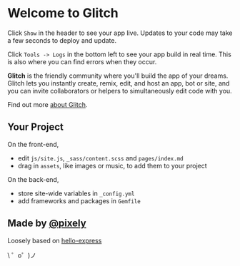 Welcome to Glitch
=================

Click `Show` in the header to see your app live. Updates to your code may take a few seconds to deploy and update.

Click `Tools -> Logs` in the bottom left to see your app build in real time. This is also where you can find errors when they occur.

**Glitch** is the friendly community where you'll build the app of your dreams. Glitch lets you instantly create, remix, edit, and host an app, bot or site, and you can invite collaborators or helpers to simultaneously edit code with you.

Find out more [about Glitch](https://glitch.com/about).


Your Project
------------

On the front-end,
- edit `js/site.js`, `_sass/content.scss` and `pages/index.md`
- drag in `assets`, like images or music, to add them to your project

On the back-end,
- store site-wide variables in `_config.yml` 
- add frameworks and packages in `Gemfile`


Made by [@pixely](https://glitch.com/@pixely)
-------------------

Loosely based on [hello-express](https://glitch.com/~hello-express)

\ ゜o゜)ノ

